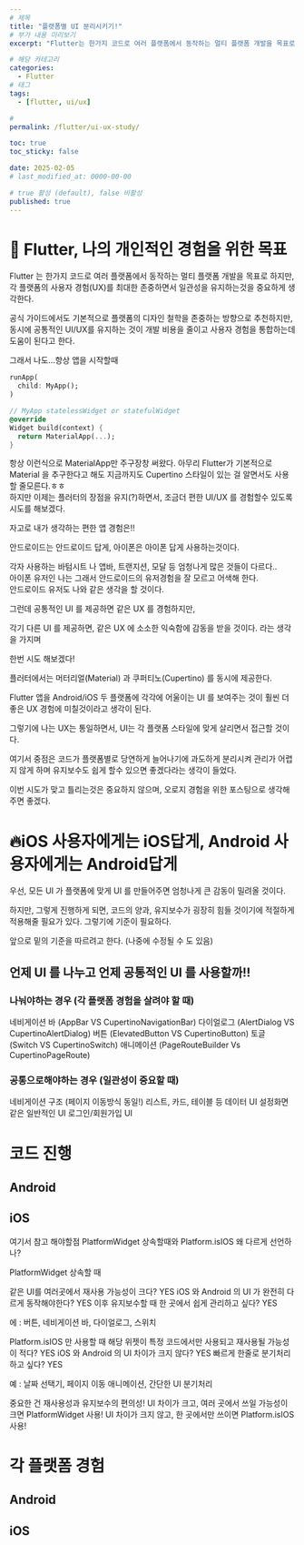 ```yaml
---
# 제목
title: "플랫폼별 UI 분리시키기!"
# 부가 내용 미리보기
excerpt: "Flutter는 한가지 코드로 여러 플랫폼에서 동작하는 멀티 플랫폼 개발을 목표로 하지만..."

# 해당 카테고리
categories:
  - Flutter
# 태그
tags:
  - [flutter, ui/ux]

#
permalink: /flutter/ui-ux-study/

toc: true
toc_sticky: false

date: 2025-02-05
# last_modified_at: 0000-00-00

# true 활성 (default), false 비활성
published: true
---
```


# 🦥 Flutter, 나의 개인적인 경험을 위한 목표

Flutter 는 한가지 코드로 여러 플랫폼에서 동작하는 멀티 플랫폼 개발을 목표로 하지만,  
각 플랫폼의 사용자 경험(UX)를 최대한 존중하면서 일관성을 유지하는것을 중요하게 생각한다.

공식 가이드에서도 기본적으로 플랫폼의 디자인 철학을 존중하는 방향으로 추천하지만,  
동시에 공통적인 UI/UX를 유지하는 것이 개발 비용을 줄이고 사용자 경험을 통합하는데 도움이 된다고 한다.

그래서 나도...항상 앱을 시작할때

```dart
runApp(
  child: MyApp();
)

// MyApp statelessWidget or statefulWidget
@override
Widget build(context) {
  return MaterialApp(...);
}
```

항상 이런식으로 MaterialApp만 주구장창 써왔다.
아무리 Flutter가 기본적으로 Material 을 추구한다고 해도
지금까지도 Cupertino 스타일이 있는 걸 알면서도 사용할 줄모른다.ㅎㅎ  
하지만 이제는 플러터의 장점을 유지(?)하면서, 조금더 편한 UI/UX 를 경험할수 있도록 시도를 해보겠다.

자고로 내가 생각하는 편한 앱 경험은!!

안드로이드는 안드로이드 답게,
아이폰은 아이폰 답게 사용하는것이다.

각자 사용하는 바텀시트 나 앱바, 트랜지션, 모달 등 엄청나게 많은 것들이 다르다..  
아이폰 유저인 나는 그래서 안드로이드의 유저경험을 잘 모르고 어색해 한다.  
안드로이드 유저도 나와 같은 생각을 할 것이다.

그런데 공통적인 UI 를 제공하면 같은 UX 를 경험하지만,

각기 다른 UI 를 제공하면, 같은 UX 에 소소한 익숙함에 감동을 받을 것이다. 라는 생각을 가지며

한번 시도 해보겠다!

플러터에서는 머터리얼(Material) 과 쿠퍼티노(Cupertino) 를 동시에 제공한다.

Flutter 앱을 Android/iOS 두 플랫폼에 각각에 어울이는 UI 를 보여주는 것이 훨씬 더 좋은 UX 경험에 미칠것이라고 생각이 된다.

그렇기에 나는 UX는 통일하면서, UI는 각 플랫폼 스타일에 맞게 살리면서 접근할 것이다.

여기서 중점은 코드가 플랫폼별로 당연하게 늘어나기에 과도하게 분리시켜 관리가 어렵지 않게 하며 유지보수도 쉽게 할수 있으면 좋겠다라는 생각이 들었다.

이번 시도가 맞고 틀리는것은 중요하지 않으며, 오로지 경험을 위한 포스팅으로 생각해주면 좋겠다.

# 🔥iOS 사용자에게는 iOS답게, Android 사용자에게는 Android답게

우선, 모든 UI 가 플랫폼에 맞게 UI 를 만들어주면 엄청나게 큰 감동이 밀려올 것이다.

하지만, 그렇게 진행하게 되면, 코드의 양과, 유지보수가 굉장히 힘들 것이기에 적절하게 적용해줄 필요가 있다.
그렇기에 기준이 필요하다.

앞으로 밑의 기준을 따르려고 한다. (나중에 수정될 수 도 있음)

## 언제 UI 를 나누고 언제 공통적인 UI 를 사용할까!!

### 나눠야하는 경우 (각 플랫폼 경험을 살려야 할 때)

네비게이션 바 (AppBar VS CupertinoNavigationBar)
다이얼로그 (AlertDialog VS CupertinoAlertDialog)
버튼 (ElevatedButton VS CupertinoButton)
토글 (Switch VS CupertinoSwitch)
애니메이션 (PageRouteBuilder Vs CupertinoPageRoute)

### 공통으로해야하는 경우 (일관성이 중요할 때)

네비게이션 구조 (페이지 이동방식 동일!)
리스트, 카드, 테이블 등 데이터 UI
설정화면 같은 일반적인 UI
로그인/회원가입 UI

# 코드 진행

##

## Android

## iOS

여기서 참고 해야할점
PlatformWidget 상속할때와 Platform.isIOS 왜 다르게 선언하나?

PlatformWidget 상속할 때

같은 UI를 여러곳에서 재사용 가능성이 크다? YES
iOS 와 Android 의 UI 가 완전히 다르게 동작해야한다? YES
이후 유지보수할 때 한 곳에서 쉽게 관리하고 싶다? YES

에 : 버튼, 네비게이션 바, 다이얼로그, 스위치

Platform.isIOS 만 사용할 때
해당 위젯이 특정 코드에서만 사용되고 재사용될 가능성이 적다? YES
iOS 와 Android 의 UI 차이가 크지 않다? YES
빠르게 한줄로 분기처리 하고 싶다? YES

예 : 날짜 선택기, 페이지 이동 애니메이션, 간단한 UI 분기처리

중요한 건 재사용성과 유지보수의 편의성!
UI 차이가 크고, 여러 곳에서 쓰일 가능성이 크면 PlatformWidget 사용!
UI 차이가 크지 않고, 한 곳에서만 쓰이면 Platform.isIOS 사용!

# 각 플랫폼 경험

## Android

## iOS
